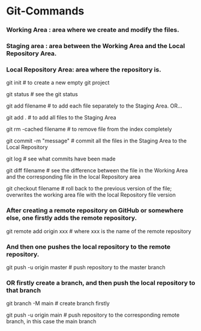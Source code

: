 # Git-Commands #

### Working Area		: area where we create and modify the files.
### Staging area		: area between the Working Area and the Local Repository Area.
### Local Repository Area: area where the repository is.

git init # to create a new empty git project

git status # see the git status

git add filename # to add each file separately to the Staging Area. OR...

git add . # to add all files to the Staging Area

git rm -cached filename # to remove file from the index completely

git commit -m "message" # commit all the files in the Staging Area to the Local Repository

git log # see what commits have been made

git diff filename # see the difference between the file in the Working Area and the corresponding file in the local Repository area

git checkout filename # roll back to the previous version of the file; overwrites the working area file with the local Repository file version

### After creating a remote repository on GitHub or somewhere else, one firstly adds the remote repository.
git remote add origin xxx # where xxx is the name of the remote repository 

### And then one pushes the local repository to the remote repository.
git push -u origin master # push repository to the master branch

### OR firstly create a branch, and then push the local repository to that branch
git branch -M main        # create branch firstly

git push -u origin main   # push repository to the corresponding remote branch, in this case the main branch
